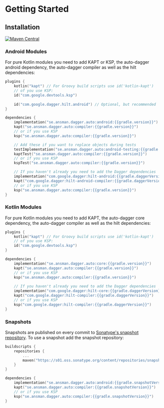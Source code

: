 # Getting Started

## Installation
[![Maven Central](https://img.shields.io/maven-central/v/se.ansman.dagger.auto/core.svg)](https://central.sonatype.com/search?smo=true&q=se.ansman.dagger.auto)

### Android Modules
For pure Kotlin modules you need to add KAPT or KSP, the auto-dagger android dependency, the 
auto-dagger compiler as well as the hilt dependencies:
```kotlin
plugins {
    kotlin("kapt") // For Groovy build scripts use id('kotlin-kapt')
    // of you use KSP:
    id("com.google.devtools.ksp")
    
    id("com.google.dagger.hilt.android") // Optional, but recommended
}

dependencies {
    implementation("se.ansman.dagger.auto:android:{{gradle.version}}")
    kapt("se.ansman.dagger.auto:compiler:{{gradle.version}}")
    // or if you use KSP
    ksp("se.ansman.dagger.auto:compiler:{{gradle.version}}")

    // Add these if you want to replace objects during tests
    testImplementation("se.ansman.dagger.auto:android-testing:{{gradle.version}}")
    kaptTest("se.ansman.dagger.auto:compiler:{{gradle.version}}")
    // or if you use KSP
    kspTest("se.ansman.dagger.auto:compiler:{{gradle.version}}")

    // If you haven't already you need to add the Dagger dependencies
    implementation("com.google.dagger:hilt-android:{{gradle.daggerVersion}}")
    kapt("com.google.dagger:hilt-android-compiler:{{gradle.daggerVersion}}")
    // or if you use KSP
    ksp("se.ansman.dagger.auto:compiler:{{gradle.version}}")
}
```

### Kotlin Modules
For pure Kotlin modules you need to add KAPT, the auto-dagger core dependency, the auto-dagger compiler as well as the
hilt dependencies:
```kotlin
plugins {
    kotlin("kapt") // For Groovy build scripts use id('kotlin-kapt')
    // of you use KSP:
    id("com.google.devtools.ksp")
}

dependencies {
    implementation("se.ansman.dagger.auto:core:{{gradle.version}}")
    kapt("se.ansman.dagger.auto:compiler:{{gradle.version}}")
    // or if you use KSP
    ksp("se.ansman.dagger.auto:compiler:{{gradle.version}}")
    
    // If you haven't already you need to add the Dagger dependencies
    implementation("com.google.dagger:hilt-core:{{gradle.daggerVersion}}")
    kapt("com.google.dagger:hilt-compiler:{{gradle.daggerVersion}}")
    // or if you use KSP
    ksp("com.google.dagger:hilt-compiler:{{gradle.daggerVersion}}")
}
```

### Snapshots
Snapshots are published on every commit to [Sonatype's snapshot repository](https://s01.oss.sonatype.org/content/repositories/snapshots/se/ansman/dagger/auto/). 
To use a snapshot add the snapshot repository:
```kotlin
buildscripts {
    repositories {
        ...
        maven("https://s01.oss.sonatype.org/content/repositories/snapshots/")
    }
}

dependencies {
    implementation("se.ansman.dagger.auto:android:{{gradle.snapshotVersion}}")
    kapt("se.ansman.dagger.auto:compiler:{{gradle.snapshotVersion}}")
    // or if you use KSP
    ksp("se.ansman.dagger.auto:compiler:{{gradle.snapshotVersion}}")
}
```